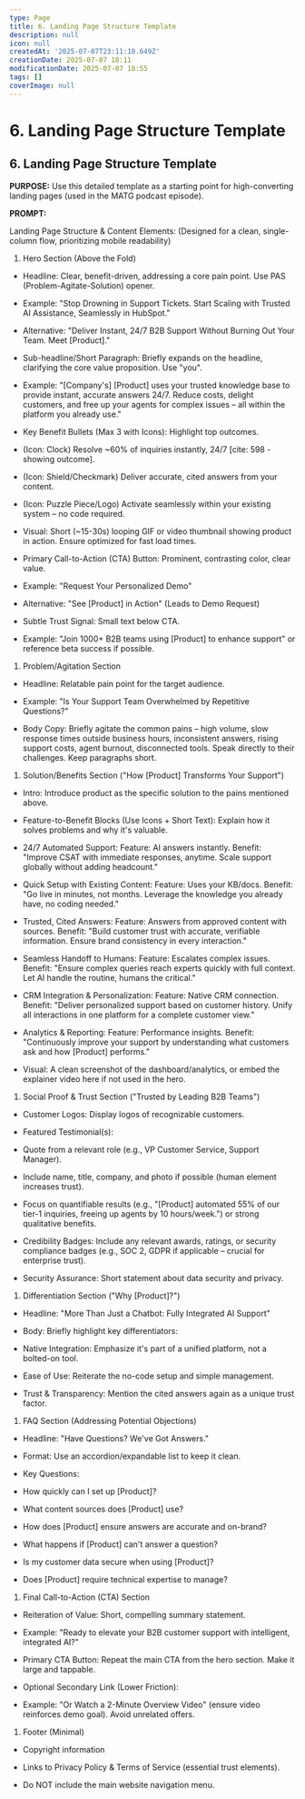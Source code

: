 ```yaml
---
type: Page
title: 6. Landing Page Structure Template
description: null
icon: null
createdAt: '2025-07-07T23:11:10.649Z'
creationDate: 2025-07-07 18:11
modificationDate: 2025-07-07 18:55
tags: []
coverImage: null
---
```


# 6. Landing Page Structure Template

## 6. Landing Page Structure Template

**PURPOSE:** Use this detailed template as a starting point for high-converting landing pages (used in the MATG podcast episode).

**PROMPT:**

Landing Page Structure & Content Elements: (Designed for a clean, single-column flow, prioritizing mobile readability)

1. Hero Section (Above the Fold)

- Headline: Clear, benefit-driven, addressing a core pain point. Use PAS (Problem-Agitate-Solution) opener.

- Example: "Stop Drowning in Support Tickets. Start Scaling with Trusted AI Assistance, Seamlessly in HubSpot."

- Alternative: "Deliver Instant, 24/7 B2B Support Without Burning Out Your Team. Meet [Product]."

- Sub-headline/Short Paragraph: Briefly expands on the headline, clarifying the core value proposition. Use "you".

- Example: "[Company's] [Product] uses your trusted knowledge base to provide instant, accurate answers 24/7. Reduce costs, delight customers, and free up your agents for complex issues – all within the platform you already use."

- Key Benefit Bullets (Max 3 with Icons): Highlight top outcomes.

- (Icon: Clock) Resolve ~60% of inquiries instantly, 24/7 [cite: 598 - showing outcome].

- (Icon: Shield/Checkmark) Deliver accurate, cited answers from your content.

- (Icon: Puzzle Piece/Logo) Activate seamlessly within your existing system – no code required.

- Visual: Short (~15-30s) looping GIF or video thumbnail showing product in action. Ensure optimized for fast load times.

- Primary Call-to-Action (CTA) Button: Prominent, contrasting color, clear value.

- Example: "Request Your Personalized Demo"

- Alternative: "See [Product] in Action" (Leads to Demo Request)

- Subtle Trust Signal: Small text below CTA.

- Example: "Join 1000+ B2B teams using [Product] to enhance support" or reference beta success if possible.

1. Problem/Agitation Section

- Headline: Relatable pain point for the target audience.

- Example: "Is Your Support Team Overwhelmed by Repetitive Questions?"

- Body Copy: Briefly agitate the common pains – high volume, slow response times outside business hours, inconsistent answers, rising support costs, agent burnout, disconnected tools. Speak directly to their challenges. Keep paragraphs short.

1. Solution/Benefits Section ("How [Product] Transforms Your Support")

- Intro: Introduce product as the specific solution to the pains mentioned above.

- Feature-to-Benefit Blocks (Use Icons + Short Text): Explain how it solves problems and why it's valuable.

- 24/7 Automated Support: Feature: AI answers instantly. Benefit: "Improve CSAT with immediate responses, anytime. Scale support globally without adding headcount."

- Quick Setup with Existing Content: Feature: Uses your KB/docs. Benefit: "Go live in minutes, not months. Leverage the knowledge you already have, no coding needed."

- Trusted, Cited Answers: Feature: Answers from approved content with sources. Benefit: "Build customer trust with accurate, verifiable information. Ensure brand consistency in every interaction."

- Seamless Handoff to Humans: Feature: Escalates complex issues. Benefit: "Ensure complex queries reach experts quickly with full context. Let AI handle the routine, humans the critical."

- CRM Integration & Personalization: Feature: Native CRM connection. Benefit: "Deliver personalized support based on customer history. Unify all interactions in one platform for a complete customer view."

- Analytics & Reporting: Feature: Performance insights. Benefit: "Continuously improve your support by understanding what customers ask and how [Product] performs."

- Visual: A clean screenshot of the dashboard/analytics, or embed the explainer video here if not used in the hero.

1. Social Proof & Trust Section ("Trusted by Leading B2B Teams")

- Customer Logos: Display logos of recognizable customers.

- Featured Testimonial(s):

- Quote from a relevant role (e.g., VP Customer Service, Support Manager).

- Include name, title, company, and photo if possible (human element increases trust).

- Focus on quantifiable results (e.g., "[Product] automated 55% of our tier-1 inquiries, freeing up agents by 10 hours/week.") or strong qualitative benefits.

- Credibility Badges: Include any relevant awards, ratings, or security compliance badges (e.g., SOC 2, GDPR if applicable – crucial for enterprise trust).

- Security Assurance: Short statement about data security and privacy.

1. Differentiation Section ("Why [Product]?")

- Headline: "More Than Just a Chatbot: Fully Integrated AI Support"

- Body: Briefly highlight key differentiators:

- Native Integration: Emphasize it's part of a unified platform, not a bolted-on tool.

- Ease of Use: Reiterate the no-code setup and simple management.

- Trust & Transparency: Mention the cited answers again as a unique trust factor.

1. FAQ Section (Addressing Potential Objections)

- Headline: "Have Questions? We've Got Answers."

- Format: Use an accordion/expandable list to keep it clean.

- Key Questions:

- How quickly can I set up [Product]?

- What content sources does [Product] use?

- How does [Product] ensure answers are accurate and on-brand?

- What happens if [Product] can't answer a question?

- Is my customer data secure when using [Product]?

- Does [Product] require technical expertise to manage?

1. Final Call-to-Action (CTA) Section

- Reiteration of Value: Short, compelling summary statement.

- Example: "Ready to elevate your B2B customer support with intelligent, integrated AI?"

- Primary CTA Button: Repeat the main CTA from the hero section. Make it large and tappable.

- Optional Secondary Link (Lower Friction):

- Example: "Or Watch a 2-Minute Overview Video" (ensure video reinforces demo goal). Avoid unrelated offers.

1. Footer (Minimal)

- Copyright information

- Links to Privacy Policy & Terms of Service (essential trust elements).

- Do NOT include the main website navigation menu.

